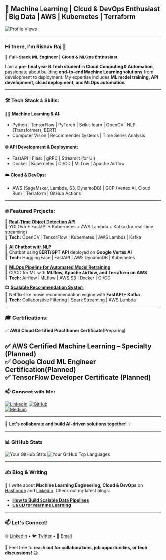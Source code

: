 ## 🚀 Machine Learning | Cloud & DevOps Enthusiast | Big Data | AWS | Kubernetes | Terraform

![Profile Views](https://komarev.com/ghpvc/?username=Rishav-R03&color=blue)  

---
### Hi there, I'm Rishav Raj 👋

🚀 **Full-Stack ML Engineer | Cloud & MLOps Enthusiast**

I am a **pre-final year B.Tech student in Cloud Computing & Automation**, passionate about building **end-to-end Machine Learning solutions** from development to deployment. My expertise includes **ML model training, API development, cloud deployment, and MLOps automation.**

---

### 🛠️ Tech Stack & Skills:

#### **👨‍💻 Machine Learning & AI:**
- Python | TensorFlow | PyTorch | Scikit-learn | OpenCV | NLP (Transformers, BERT)
- Computer Vision | Recommender Systems | Time Series Analysis

#### **🌐 API Development & Deployment:**
- FastAPI | Flask | gRPC | Streamlit (for UI) 
- Docker | Kubernetes | CI/CD | MLflow | Apache Airflow

#### **☁️ Cloud & DevOps:**
- AWS (SageMaker, Lambda, S3, DynamoDB) | GCP (Vertex AI, Cloud Run) | Terraform | GitHub Actions

---

### 🔥 Featured Projects:

🚀 **[Real-Time Object Detection API](#)**  
🔹 YOLOv5 + FastAPI + Kubernetes + AWS Lambda + Kafka (for real-time streaming)  
🔹 **Tech:** OpenCV | TensorFlow | Kubernetes | AWS Lambda | Kafka

💬 **[AI Chatbot with NLP](#)**  
🔹 Chatbot using **BERT/GPT API** deployed on **Google Vertex AI**  
🔹 **Tech:** Hugging Face | FastAPI | AWS DynamoDB | Kubernetes

🔄 **[MLOps Pipeline for Automated Model Retraining](#)**  
🔹 CI/CD for ML with **MLflow, Apache Airflow, and Terraform on AWS**  
🔹 **Tech:** Airflow | MLflow | AWS S3 | Docker | CI/CD

📺 **[Scalable Recommendation System](#)**  
🔹 Netflix-like movie recommendation engine with **FastAPI + Kafka**  
🔹 **Tech:** Collaborative Filtering | Spark Streaming | AWS Lambda

---

### 🎓 Certifications:
✅ **AWS Cloud Certified Practitioner Certificate**(Preparing)

✅ **AWS Certified Machine Learning – Specialty** (Planned)  
✅ **Google Cloud ML Engineer Certification**(Planned)  
✅ **TensorFlow Developer Certificate**  (Planned)
---

### 📫 Connect with Me:
[![LinkedIn](https://img.shields.io/badge/-LinkedIn-blue?style=for-the-badge&logo=Linkedin&logoColor=white)](https://linkedin.com/in/your-profile) 
[![GitHub](https://img.shields.io/badge/-GitHub-000?style=for-the-badge&logo=Github&logoColor=white)](https://github.com/your-username)  
[![Medium](https://img.shields.io/badge/-Medium-black?style=for-the-badge&logo=Medium&logoColor=white)](https://medium.com/@your-username)  

---

🚀 **Let's collaborate and build AI-driven solutions together!** 💡


---

### 📊 **GitHub Stats**

![Your GitHub Stats](https://github-readme-stats.vercel.app/api?username=Rishav-R03&show_icons=true&theme=tokyonight)
![Your GitHub Top Languages](https://github-readme-stats.vercel.app/api/top-langs/?username=Rishav-R03&layout=compact&theme=tokyonight)

---

### ✍ **Blog & Writing**

📢 I write about **Machine Learning Engineering, Cloud & DevOps** on [Hashnode]([https://hashnode.com/@RishavR03](https://hashnode.com/@RishavR03)) and [LinkedIn](https://www.linkedin.com/in/rishav-raj-15b077249/). Check out my latest blogs:
- **[How to Build Scalable Data Pipelines](https://hashnode.com/@RishavR03)**
- **[CI/CD for Machine Learning](https://hashnode.com/@RishavR03)**

---

### 📫 **Let's Connect!**

🌐 [LinkedIn](https://www.linkedin.com/in/rishav-raj-15b077249/) • 🐦 [Twitter](https://x.com/RishavR39532110) • 📩 [Email](mailto:rishav042023@gmail.com)

💬 Feel free to **reach out for collaborations, job opportunities, or tech discussions!** 😃
